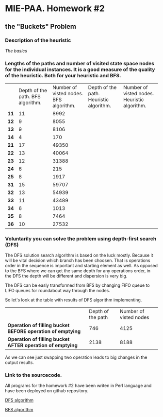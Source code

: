 # MIE-PAA. Homework #2


## the "Buckets" Problem

### Description of the heuristic

*The basics*


### Lengths of the paths and number of visited state space nodes for the individual instances. It is a good measure of the quality of the heuristic. Both for your heuristic and BFS.

<table>
	<tr>
		<td></td><td>Depth of the path. BFS algorithm.</td><td>Number of visted nodes. BFS algorithm.</td>
		<td>Depth of the path. Heuristic algorithm.</td><td>Number of visted nodes. Heuristic algorithm.</td>		
	</tr>
    <tr>
        <td><strong>11</strong></td>
        <td>11</td><td>8992</td><td></td><td></td>
    <tr>
    <tr>
        <td><strong>12</strong></td>
        <td>9</td><td>8055</td><td></td><td></td>
    <tr>
    <tr>
        <td><strong>13</strong></td>
        <td>9</td><td>8106</td><td></td><td></td>
    <tr>
    <tr>
        <td><strong>14</strong></td>
        <td>4</td><td>170</td><td></td><td></td>
    <tr>
    <tr>
        <td><strong>21</strong></td>
        <td>17</td><td>49350</td><td></td><td></td>
    <tr>
    <tr>
        <td><strong>22</strong></td>
        <td>13</td><td>40064</td><td></td><td></td>
    <tr>
    <tr>
        <td><strong>23</strong></td>
        <td>12</td><td>31388</td><td></td><td></td>
    <tr>
    <tr>
        <td><strong>24</strong></td>
        <td>6</td><td>215</td><td></td><td></td>
    <tr>
    <tr>
        <td><strong>25</strong></td>
        <td>8</td><td>1917</td><td></td><td></td>
    <tr>
    <tr>
        <td><strong>31</strong></td>
        <td>15</td><td>59707</td><td></td><td></td>
    <tr>
    <tr>
        <td><strong>32</strong></td>
        <td>13</td><td>54939</td><td></td><td></td>
    <tr>
    <tr>
        <td><strong>33</strong></td>
        <td>11</td><td>43489</td><td></td><td></td>
    <tr>
    <tr>
        <td><strong>34</strong></td>
        <td>6</td><td>1013</td><td></td><td></td>
    <tr>
    <tr>
        <td><strong>35</strong></td>
        <td>8</td><td>7464</td><td></td><td></td>
    <tr>
    <tr>
        <td><strong>36</strong></td>
        <td>10</td><td>27532</td><td></td><td></td>
    <tr>

</table>

	
### Voluntarily you can solve the problem using depth-first search (DFS)

The DFS solution search algorithm is based on the luck mostly. Because it will be vital decision which branch has been choosen. That is operations order in the sequence is important and starting element as well. As opposed to the BFS where we can get the same depth for any operations order, in the DFS the depth will be different and dispersion is very big.

The DFS can be easly transformed from BFS by changing FIFO queue to LIFO queues for roundabout way through the nodes.

So let's look at the table with results of DFS algorithm implementing.

<table>
	<tr>
		<td></td><td>Depth of the path</td><td>Number of visted nodes</td>
	</tr>
    <tr>
        <td><strong>Operation of filling bucket BEFORE operation of emptying </strong></td>
        <td>746</td><td>4125</td>
    <tr>
    <tr>
        <td><strong>Operation of filling bucket AFTER operation of emptying </strong></td>
        <td>2138</td><td>8188</td>
    </tr>
</table>

As we can see just swapping two operation leads to big changes in the output results.

### Link to the sourcecode.

All programs for the homework #2 have been writen in Perl language and have been deployed on github repository.

[DFS algorithm](https://github.com/platomik/mie-paa/blob/master/2/dfs.pl "DFS algorithm") 

[BFS algorithm](https://github.com/platomik/mie-paa/blob/master/2/bfs.pl "BFS algorithm") 
